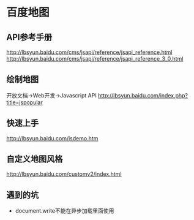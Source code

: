 # 百度地图
## API参考手册
http://lbsyun.baidu.com/cms/jsapi/reference/jsapi_reference.html
http://lbsyun.baidu.com/cms/jsapi/reference/jsapi_reference_3_0.html
## 绘制地图
开放文档->Web开发->Javascript API
http://lbsyun.baidu.com/index.php?title=jspopular
## 快速上手
http://lbsyun.baidu.com/jsdemo.htm
## 自定义地图风格
http://lbsyun.baidu.com/customv2/index.html

## 遇到的坑
- document.write不能在异步加载里面使用
